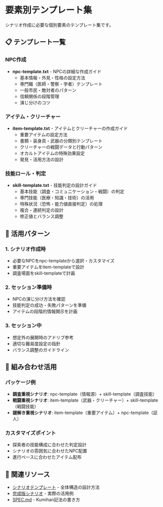 # 要素別テンプレート集

シナリオ作成に必要な個別要素のテンプレート集です。

## 📋 テンプレート一覧

### NPC作成
- **npc-template.txt** - NPCの詳細な作成ガイド
  - 基本情報・外見・性格の設定方法
  - 専門職（医師・警察・学者）テンプレート
  - 一般市民・敵対者のパターン
  - 信頼関係の段階管理
  - 演じ分けのコツ

### アイテム・クリーチャー
- **item-template.txt** - アイテムとクリーチャーの作成ガイド
  - 重要アイテムの設定方法
  - 書類・装身具・武器の分類別テンプレート
  - クリーチャーの戦闘データと行動パターン
  - オカルトアイテムの特殊効果設定
  - 発見・活用方法の設計

### 技能ロール・判定
- **skill-template.txt** - 技能判定の設計ガイド
  - 基本技能（調査・コミュニケーション・戦闘）の判定
  - 専門技能（医療・知識・技術）の活用
  - 特殊状況（恐怖・能力値直接判定）の処理
  - 複合・連続判定の設計
  - 修正値とバランス調整

## 🎯 活用パターン

### 1. シナリオ作成時
- 必要なNPCをnpc-templateから選択・カスタマイズ
- 重要アイテムをitem-templateで設計
- 調査場面をskill-templateで計画

### 2. セッション準備時
- NPCの演じ分け方法を確認
- 技能判定の成功・失敗パターンを準備
- アイテムの段階的情報開示を計画

### 3. セッション中
- 想定外の展開時のアドリブ参考
- 適切な難易度設定の指針
- バランス調整のガイドライン

## 📝 組み合わせ活用

### パッケージ例
- **調査重視シナリオ**: npc-template（情報源）+ skill-template（調査技能）
- **戦闘重視シナリオ**: item-template（武器・クリーチャー）+ skill-template（戦闘技能）
- **謎解き重視シナリオ**: item-template（重要アイテム）+ npc-template（証人）

### カスタマイズポイント
- 探索者の技能構成に合わせた判定設計
- シナリオの雰囲気に合わせたNPC配置
- 進行ペースに合わせたアイテム配布

## 🔗 関連リソース

- [シナリオテンプレート](../templates/) - 全体構造の設計方法
- [完成版シナリオ](../showcase/) - 実際の活用例
- [SPEC.md](../../SPEC.md) - Kumihan記法の書き方